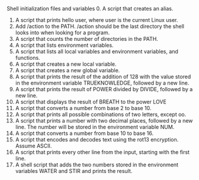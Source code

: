 Shell initialization files and variables
0. A script that creates an alias.
01. A script that prints hello user, where user is the current Linux user.
02. Add /action to the PATH. /action should be the last directory the shell looks into when looking for a program.
03. A script that counts the number of directories in the PATH.
04. A script that lists environment variables.
05. A script that lists all local variables and environment variables, and functions.
06. A script that creates a new local variable.
07. A script that creates a new global variable.
08. A script that prints the result of the addition of 128 with the value stored in the environment variable TRUEKNOWLEDGE, followed by a new line.
09. A script that prints the result of POWER divided by DIVIDE, followed by a new line.
10. A script that displays the result of BREATH to the power LOVE
11. A script that converts a number from base 2 to base 10.
12. A script that prints all possible combinations of two letters, except oo.
13. A script that prints a number with two decimal places, followed by a new line. The number will be stored in the environment variable NUM.
14. A script that converts a number from base 10 to base 16.
15. A script that encodes and decodes text using the rot13 encryption. Assume ASCII.
16. A script that prints every other line from the input, starting with the first line.
17. A shell script that adds the two numbers stored in the environment variables WATER and STIR and prints the result.

